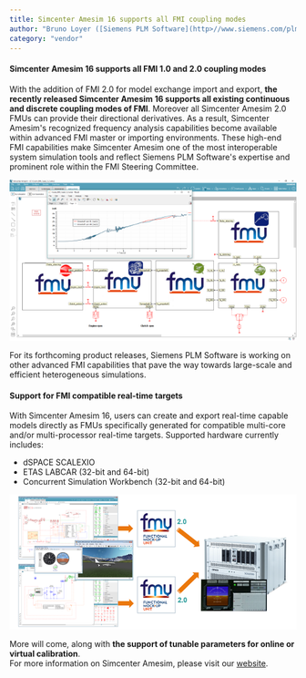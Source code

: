 ```yaml
---
title: Simcenter Amesim 16 supports all FMI coupling modes
author: "Bruno Loyer ([Siemens PLM Software](http>//www.siemens.com/plm/simcenter-amesim ))"
category: "vendor"
---
```


#### Simcenter Amesim 16 supports all FMI 1.0 and 2.0 coupling modes
With the addition of FMI 2.0 for model exchange import and export, 
**the recently released Simcenter Amesim 16 supports all existing continuous and discrete coupling modes of FMI**. 
Moreover all Simcenter Amesim 2.0 FMUs can provide their directional derivatives. 
As a result, Simcenter Amesim's recognized frequency analysis capabilities become available within advanced FMI master or importing environments. These high-end FMI capabilities 
make Simcenter Amesim one of the most interoperable system simulation tools and reflect 
Siemens PLM Software's expertise and prominent role within the FMI Steering Committee. 

![](Simcenter-Amesim-FMI.png)

For its forthcoming product releases, Siemens PLM Software is working on other advanced FMI capabilities that pave the way towards large-scale and efficient heterogeneous simulations. 

#### Support for FMI compatible real-time targets
With Simcenter Amesim 16, users can create and export real-time capable models directly as FMUs
specifically generated for compatible multi-core and/or multi-processor real-time targets. Supported hardware currently includes:

* dSPACE SCALEXIO
* ETAS LABCAR (32-bit and 64-bit)
* Concurrent Simulation Workbench (32-bit and 64-bit)

![](Simcenter-Amesim-FMI2.png)

More will come, along with **the support of tunable parameters for online or virtual calibration**.  
For more information on Simcenter Amesim, please visit our [website]( https://www.siemens.com/plm/simcenter-amesim ).
